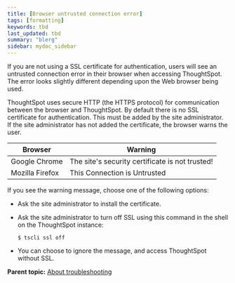 ```yaml
---
title: [Browser untrusted connection error]
tags: [formatting]
keywords: tbd
last_updated: tbd
summary: "blerg"
sidebar: mydoc_sidebar
---
```

If you are not using a SSL certificate for authentication, users will see an untrusted connection error in their browser when accessing ThoughtSpot. The error looks slightly different depending upon the Web browser being used.

ThoughtSpot uses secure HTTP (the HTTPS protocol) for communication between the browser and ThoughtSpot. By default there is no SSL certificate for authentication. This must be added by the site administrator. If the site administrator has not added the certificate, the browser warns the user.

|Browser|Warning|
|-------|-------|
|Google Chrome|The site's security certificate is not trusted!|
|Mozilla Firefox|This Connection is Untrusted|

If you see the warning message, choose one of the following options:

-   Ask the site administrator to install the certificate.
-   Ask the site administrator to turn off SSL using this command in the shell on the ThoughtSpot instance:

    ```
    $ tscli ssl off
    ```

-   You can choose to ignore the message, and access ThoughtSpot without SSL.

**Parent topic:** [About troubleshooting](../../admin/troubleshooting/troubleshooting_intro.html)
